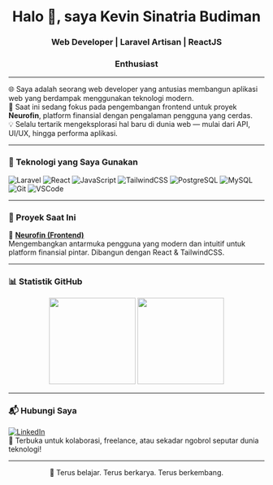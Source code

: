 <h1 align="center">Halo 👋, saya Kevin Sinatria Budiman</h1>
<h3 align="center">Web Developer | Laravel Artisan | ReactJS</h3>
<h3 align="center">Enthusiast</h3>

---

🌐 Saya adalah seorang web developer yang antusias membangun aplikasi web yang berdampak menggunakan teknologi modern.  
🎯 Saat ini sedang fokus pada pengembangan frontend untuk proyek **Neurofin**, platform finansial dengan pengalaman pengguna yang cerdas.  
💡 Selalu tertarik mengeksplorasi hal baru di dunia web — mulai dari API, UI/UX, hingga performa aplikasi.

---

### 🧰 Teknologi yang Saya Gunakan

![Laravel](https://img.shields.io/badge/-Laravel-FF2D20?style=for-the-badge&logo=laravel&logoColor=white)
![React](https://img.shields.io/badge/-React-20232A?style=for-the-badge&logo=react&logoColor=61DAFB)
![JavaScript](https://img.shields.io/badge/-JavaScript-F7DF1E?style=for-the-badge&logo=javascript&logoColor=black)
![TailwindCSS](https://img.shields.io/badge/-TailwindCSS-38B2AC?style=for-the-badge&logo=tailwind-css&logoColor=white)
![PostgreSQL](https://img.shields.io/badge/-PostgreSQL-336791?style=for-the-badge&logo=postgresql&logoColor=white)
![MySQL](https://img.shields.io/badge/-MySQL-4479A1?style=for-the-badge&logo=mysql&logoColor=white)
![Git](https://img.shields.io/badge/-Git-F05032?style=for-the-badge&logo=git&logoColor=white)
![VSCode](https://img.shields.io/badge/-VSCode-007ACC?style=for-the-badge&logo=visual-studio-code&logoColor=white)

---

### 🚀 Proyek Saat Ini

🧠 **[Neurofin (Frontend)](https://github.com/kevinsinatria)**  
Mengembangkan antarmuka pengguna yang modern dan intuitif untuk platform finansial pintar. Dibangun dengan React & TailwindCSS.

---

### 📊 Statistik GitHub

<p align="center">
  <img src="https://github-readme-stats.vercel.app/api?username=KevinSinatria&show_icons=true&theme=radical" height="170"/>
  <img src="https://github-readme-stats.vercel.app/api/top-langs/?username=kevinsinatria&layout=compact&theme=radical" height="170"/>
</p>

---

### 📬 Hubungi Saya

[![LinkedIn](https://img.shields.io/badge/-LinkedIn-0077B5?style=flat&logo=linkedin&logoColor=white)](https://linkedin.com/in/KevinSinatria)  
📩 Terbuka untuk kolaborasi, freelance, atau sekadar ngobrol seputar dunia teknologi!

---

<p align="center">
  🚀 Terus belajar. Terus berkarya. Terus berkembang.
</p>


<!--
**KevinSinatria/KevinSinatria** is a ✨ _special_ ✨ repository because its `README.md` (this file) appears on your GitHub profile.

Here are some ideas to get you started:

- 🔭 I’m currently working on ...
- 🌱 I’m currently learning ...
- 👯 I’m looking to collaborate on ...
- 🤔 I’m looking for help with ...
- 💬 Ask me about ...
- 📫 How to reach me: ...
- 😄 Pronouns: ...
- ⚡ Fun fact: ...
-->
